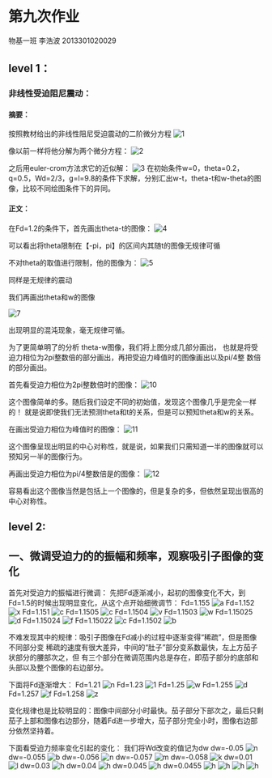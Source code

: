 # 第九次作业
物基一班  李浩波  2013301020029
## level 1：
### 非线性受迫阻尼震动：
#### 摘要：
按照教材给出的非线性阻尼受迫震动的二阶微分方程
![1](http://7xrn0b.com1.z0.glb.clouddn.com/%E5%B1%8F%E5%B9%95%E5%BF%AB%E7%85%A7%202016-04-30%20%E4%B8%8A%E5%8D%8810.01.24.png)

像以前一样将他分解为两个微分方程：
![2](http://7xrn0b.com1.z0.glb.clouddn.com/%E5%B1%8F%E5%B9%95%E5%BF%AB%E7%85%A7%202016-04-30%20%E4%B8%8A%E5%8D%8810.01.15.png)

之后用euler-crom方法求它的近似解：
![3](http://7xrn0b.com1.z0.glb.clouddn.com/%E5%B1%8F%E5%B9%95%E5%BF%AB%E7%85%A7%202016-04-30%20%E4%B8%8A%E5%8D%8810.01.30.png)
 在初始条件w=0，theta=0.2，q=0.5，Wd=2/3，g=l=9.8的条件下求解，分别汇出w-t，theta-t和w-theta的图像，比较不同绘图条件下的异同。
 #### 正文：
 在Fd=1.2的条件下，首先画出theta-t的图像：
 ![4](http://7xrn0b.com1.z0.glb.clouddn.com/figure_1.png)
 
 可以看出将theta限制在【-pi，pi】的区间内其随t的图像无规律可循
 
 不对theta的取值进行限制，他的图像为：
 ![5](http://7xrn0b.com1.z0.glb.clouddn.com/1_2theta_t.png)
 
 同样是无规律的震动
 
 我们再画出theta和w的图像
 
 ![7](http://7xrn0b.com1.z0.glb.clouddn.com/allthetaw.png)
 
 出现明显的混沌现象，毫无规律可循。
 
为了更简单明了的分析 theta-w图像，我们将上图分成几部分画出，
也就是将受迫力相位为2pi整数倍的部分画出，再把受迫力峰值时的图像画出以及pi/4整
数倍的部分画出。

首先看受迫力相位为2pi整数倍时的图像：
![10](http://7xrn0b.com1.z0.glb.clouddn.com/2npi.png)

这个图像简单的多。随后我们设定不同的初始值，发现这个图像几乎是完全一样的！
就是说即使我们无法预测theta和t的关系，但是可以预知theta和w的关系。

在画出受迫力相位为峰值时的图像：
![11](http://7xrn0b.com1.z0.glb.clouddn.com/0_5pi.png)

这个图像呈现出明显的中心对称性，就是说，如果我们只需知道一半的图像就可以预知另一半的图像行为。

再画出受迫力相位为pi/4整数倍是的图像：
![12](http://7xrn0b.com1.z0.glb.clouddn.com/0_25pi.png)

容易看出这个图像当然是包括上一个图像的，但是复杂的多，但依然呈现出很高的中心对称性。
## level 2:
## 一、微调受迫力的的振幅和频率，观察吸引子图像的变化
首先对受迫力的振幅进行微调：
先把Fd逐渐减小，起初的图像变化不大，到Fd=1.5的时候出现明显变化，从这个点开始细微调节：
Fd=1.155
![a](http://7xrn0b.com1.z0.glb.clouddn.com/fd=1-155.png)
Fd=1.152
![x](http://7xrn0b.com1.z0.glb.clouddn.com/fd=1-152.png)
Fd=1.151
![c](http://7xrn0b.com1.z0.glb.clouddn.com/fd=1-151.png)
Fd=1.1505
![c](http://7xrn0b.com1.z0.glb.clouddn.com/fd=1-1505.png)
Fd=1.1504
![v](http://7xrn0b.com1.z0.glb.clouddn.com/fd=1-1504.png)
Fd=1.1503
![w](http://7xrn0b.com1.z0.glb.clouddn.com/fd=1-1504.png)
Fd=1.15025
![d](http://7xrn0b.com1.z0.glb.clouddn.com/fd=1-15025.png)
Fd=1.15024
![f](http://7xrn0b.com1.z0.glb.clouddn.com/fd=1-15024.png)
Fd=1.15022
![c](http://7xrn0b.com1.z0.glb.clouddn.com/fd=1-15022.png)
Fd=1.1502
![b](http://7xrn0b.com1.z0.glb.clouddn.com/fd=1-1502.png)

不难发现其中的规律：吸引子图像在Fd减小的过程中逐渐变得“稀疏”，但是图像不同部分变
稀疏的速度有很大差异，中间的“肚子”部分变系数最快，左上方茄子状部分的腰部次之，但
有三个部分在微调范围内总是存在，即茄子部分的底部和头部以及整个图像的右边部分。

下面将Fd逐渐增大：
Fd=1.21
![n](http://7xrn0b.com1.z0.glb.clouddn.com/fd=1-21.png)
Fd=1.23
![1](http://7xrn0b.com1.z0.glb.clouddn.com/fd=1-23.png)
Fd=1.25
![w](http://7xrn0b.com1.z0.glb.clouddn.com/fd=1-25.png)
Fd=1.255
![d](http://7xrn0b.com1.z0.glb.clouddn.com/fd=1-255.png)
Fd=1.257
![f](http://7xrn0b.com1.z0.glb.clouddn.com/fd=1-257.png)
Fd=1.258
![z](http://7xrn0b.com1.z0.glb.clouddn.com/fd=1-258.png)

变化规律也是比较明显的：图像中间部分小时最快。茄子部分下部次之，最后只剩
茄子上部和图像右边部分，随着Fd进一步增大，茄子部分完全小时，图像右边部分依然坚持着。

下面看受迫力频率变化引起的变化：
我们将Wd改变的值记为dw
dw=-0.05
![n](http://7xrn0b.com1.z0.glb.clouddn.com/dw=-0-05.png)
dw=-0.055
![b](http://7xrn0b.com1.z0.glb.clouddn.com/dw=-0-055.png)
dw=-0.056
![n](http://7xrn0b.com1.z0.glb.clouddn.com/dw=-0-056.png)
dw=-0.057
![m](http://7xrn0b.com1.z0.glb.clouddn.com/dw=-0-057.png)
dw=-0.058
![k](http://7xrn0b.com1.z0.glb.clouddn.com/dw=-0-058.png)
dw=0.01
![l](http://7xrn0b.com1.z0.glb.clouddn.com/dw=0-01.png)
dw=0.03
![h](http://7xrn0b.com1.z0.glb.clouddn.com/dw=0-03.png)
dw=0.04
![h](http://7xrn0b.com1.z0.glb.clouddn.com/dw=0-04.png)
dw=0.045
![h](http://7xrn0b.com1.z0.glb.clouddn.com/dw=0-045.png)
dw=0.0455
![h](http://7xrn0b.com1.z0.glb.clouddn.com/dw=0-0455.png)
![h]()
![h]()
![h]()
 
 
 
 
 
 
 
